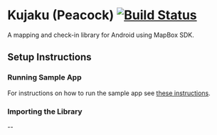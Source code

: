 # Kujaku (Peacock) [![Build Status](https://travis-ci.org/onaio/kujaku.svg?branch=master)](https://travis-ci.org/onaio/kujaku)

A mapping and check-in library for Android using MapBox SDK.

## Setup Instructions

### Running Sample App

For instructions on how to run the sample app see [these instructions](./sample/README.md).

### Importing the Library

--
